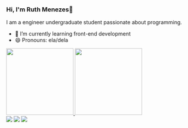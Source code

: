 ### Hi, I'm Ruth Menezes👋

I am a engineer undergraduate student passionate about programming.

- 🌱 I’m currently learning front-end development
- 😄 Pronouns: ela/dela

<div>
  <a href="https://beacons.ai/ruth-menezes">
  <img height="180em" src="https://github-readme-stats.vercel.app/api?username=ruth-menezes&show_icons=true&theme=dark&include_all_commits=true&count_private=true"/>
  <img height="180em" src="https://github-readme-stats.vercel.app/api/top-langs/?username=ruth-menezes&layout=compact&langs_count=16&theme=dark"/>
</div>
  
  <div>
  <a href="https://instagram.com/ruthmenezess_" target="_blank"><img src="https://img.shields.io/badge/-Instagram-%23E4405F?style=for-the-badge&logo=instagram&logoColor=white" target="_blank"></a>
  <a href = "mailto:ruthmenezesbr@poli.ufrj.br"><img src="https://img.shields.io/badge/Gmail-D14836?style=for-the-badge&logo=gmail&logoColor=white" target="_blank"></a>
  <a href="https://www.linkedin.com/in/ruth-menezes/" target="_blank"><img src="https://img.shields.io/badge/-LinkedIn-%230077B5?style=for-the-badge&logo=linkedin&logoColor=white" target="_blank"></a>   
</div>
